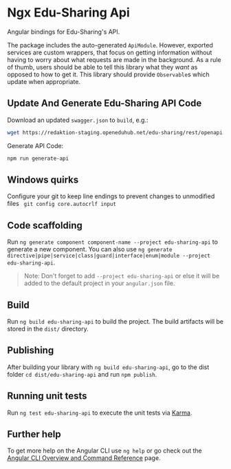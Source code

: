 # Ngx Edu-Sharing Api

Angular bindings for Edu-Sharing's API.

The package includes the auto-generated `ApiModule`. However, exported services are custom wrappers,
that focus on getting information without having to worry about what requests are made in the
background. As a rule of thumb, users should be able to tell this library what they _want_ as
opposed to how to get it. This library should provide `Observable`s which update when appropriate.

## Update And Generate Edu-Sharing API Code

Download an updated `swagger.json` to `build`, e.g.:

```sh
wget https://redaktion-staging.openeduhub.net/edu-sharing/rest/openapi.json -O build/openapi.json
```

Generate API Code:

```sh
npm run generate-api
```

## Windows quirks
Configure your git to keep line endings to prevent changes to unmodified files
`` git config core.autocrlf input``

## Code scaffolding

Run `ng generate component component-name --project edu-sharing-api` to generate a new component. You can also use `ng generate directive|pipe|service|class|guard|interface|enum|module --project edu-sharing-api`.

> Note: Don't forget to add `--project edu-sharing-api` or else it will be added to the default project in your `angular.json` file.

## Build

Run `ng build edu-sharing-api` to build the project. The build artifacts will be stored in the `dist/` directory.

## Publishing

After building your library with `ng build edu-sharing-api`, go to the dist folder `cd dist/edu-sharing-api` and run `npm publish`.

## Running unit tests

Run `ng test edu-sharing-api` to execute the unit tests via [Karma](https://karma-runner.github.io).

## Further help

To get more help on the Angular CLI use `ng help` or go check out the [Angular CLI Overview and Command Reference](https://angular.io/cli) page.
